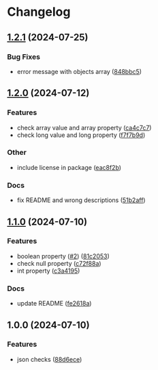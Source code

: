 # Changelog

## [1.2.1](https://github.com/le-yams/NFluent.Json/compare/v1.2.0...v1.2.1) (2024-07-25)


### Bug Fixes

* error message with objects array ([848bbc5](https://github.com/le-yams/NFluent.Json/commit/848bbc5b03bed96d9fe127fa0013c019b4a4a137))

## [1.2.0](https://github.com/le-yams/NFluent.Json/compare/v1.1.0...v1.2.0) (2024-07-12)


### Features

* check array value and array property ([ca4c7c7](https://github.com/le-yams/NFluent.Json/commit/ca4c7c7c4bf941058dc56dc6b0ef58f71e8b1777))
* check long value and long property ([f7f7b9d](https://github.com/le-yams/NFluent.Json/commit/f7f7b9d1f96ba3e25606831c938e489f2d0cdd55))


### Other

* include license in package ([eac8f2b](https://github.com/le-yams/NFluent.Json/commit/eac8f2ba7495879e4c29df01fba2c135b0df13b4))


### Docs

* fix README and wrong descriptions ([51b2aff](https://github.com/le-yams/NFluent.Json/commit/51b2affe3d2091ba1427099816ef68f430da42d2))

## [1.1.0](https://github.com/le-yams/NFluent.Json/compare/v1.0.0...v1.1.0) (2024-07-10)


### Features

* boolean property ([#2](https://github.com/le-yams/NFluent.Json/issues/2)) ([81c2053](https://github.com/le-yams/NFluent.Json/commit/81c20533282f807fd9db6e14e67e18839a4adb3d))
* check null property ([c72f88a](https://github.com/le-yams/NFluent.Json/commit/c72f88a484466f2c63b4c63b2a9ad3acab279a8a))
* int property ([c3a4195](https://github.com/le-yams/NFluent.Json/commit/c3a41956d27431d3b519b1d47aaa44adc026e3b5))


### Docs

* update README ([fe2618a](https://github.com/le-yams/NFluent.Json/commit/fe2618acde98b6dd1b81ae14434962faf0903209))

## 1.0.0 (2024-07-10)


### Features

* json checks ([88d6ece](https://github.com/le-yams/NFluent.Json/commit/88d6eceb82bc811c88d5d93ed49c92ae047ec60f))

